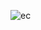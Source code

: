 ![ec](https://user-images.githubusercontent.com/60676999/82155172-ebbcbb00-98ad-11ea-98a5-0beb972aecd7.png)
